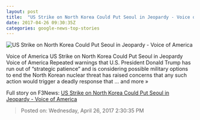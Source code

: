 ```yaml
---
layout: post
title:  "US Strike on North Korea Could Put Seoul in Jeopardy - Voice of America"
date: 2017-04-26 09:30:35Z
categories: google-news-top-stories
---
```


![US Strike on North Korea Could Put Seoul in Jeopardy - Voice of America](https://gdb.voanews.com/FAA6967F-0D5E-44E2-A520-26D463FE99E0_mw1024_mh1024_r1_s.jpg)

Voice of America US Strike on North Korea Could Put Seoul in Jeopardy Voice of America Repeated warnings that U.S. President Donald Trump has run out of “strategic patience” and is considering possible military options to end the North Korean nuclear threat has raised concerns that any such action would trigger a deadly response that ... and more »


Full story on F3News: [US Strike on North Korea Could Put Seoul in Jeopardy - Voice of America](http://www.f3nws.com/n/bmcVg)

> Posted on: Wednesday, April 26, 2017 2:30:35 PM
